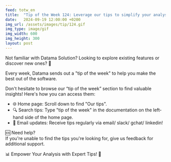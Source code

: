 ```yaml
---
feed: totw_en
title:  "Tip of the Week 124: Leverage our tips to simplify your analysis🌟"
date:   2024-09-19 12:00:00 +0200
img_url: /assets/images/tip/124.gif
img_type: image/gif
img_width: 600
img_height: 300
layout: post
---
```


Not familiar with Datama Solution? Looking to explore existing features or discover new ones? 🤔    

Every week, Datama sends out a "tip of the week" to help you make the best out of the software.  

Don't hesitate to browse our “tip of the week” section to find valuable insights! Here's how you can access them:
  * 🌐 Home page: Scroll down to find "Our tips".   
  * 🔍 Search tips: Type "tip of the week" in the documentation on the left-hand side of the home page.  
  * 📧 Email updates: Receive tips regularly via email/ slack/ gchat/ linkedin!  

🆘 Need help?  
If you're unable to find the tips you're looking for, give us feedback for additional support.  

📊 Empower Your Analysis with Expert Tips! 🧠  

